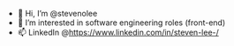 - 👋 Hi, I’m @stevenolee
- 👀 I’m interested in software engineering roles (front-end)
- 📫 LinkedIn @https://www.linkedin.com/in/steven-lee-/

<!---
stevenolee/stevenolee is a ✨ special ✨ repository because its `README.md` (this file) appears on your GitHub profile.
You can click the Preview link to take a look at your changes.
- 🌱 I’m currently learning ...
- 💞️ I’m looking to collaborate on ...
--->

